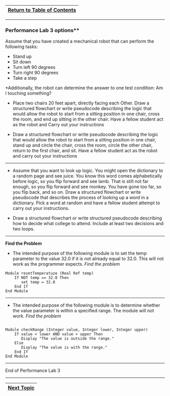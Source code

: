 |[Return to Table of Contents](/00-Table-of-Contents.md)|
|---|

---
### Performance Lab 3 options**

Assume that you have created a mechanical robot that can perform the following tasks: 
* Stand up
* Sit down
* Turn left 90 degrees
* Turn right 90 degrees
* Take a step 

*Additionally, the robot can determine the answer to one test condition:   Am I touching something? 

* Place two chairs 20 feet apart, directly facing each Other. Draw a structured flowchart or write pseudocode describing the logic that would allow the robot to start from a sitting position in one chair, cross the room, and end up sitting in the other chair. Have a fellow student act as the robot and Carry out your instructions

* Draw a structured flowchart or write pseudocode describing the logic that would allow the robot to start from a sitting position in one chair, stand up and circle the chair, cross the room, circle the other chair, return to the first chair, and sit. Have a fellow student act as the robot and carry out your instructions
  
---

* Assume that you want to look up logic. You might open the dictionary to a random page and see juice. You know this word comes alphabetically before logic, so you flip forward and see lamb. That is still not far enough, so you flip forward and see monkey. You have gone too far, so you flip back, and so on. Draw a structured flowchart or write pseudocode that describes the process of looking up a word in a dictionary. Pick a word at random and have a fellow student attempt to carry out your instructions. 

* Draw a structured flowchart or write structured pseudocode describing how to decide what college to attend. Include at least two decisions and two loops.

---

**Find the Problem**

* The intended purpose of the following module is to set the temp parameter to the value 32.0 if it is not already equal to 32.0. This will not work as the programmer expects.  *Find the problem*

```
Module resetTemperatuze (Real Ref temp)
    If NOT temp == 32.0 Then
       set temp = 32.0 
    End If 
End Module 

```

---

* The intended purpose of the following module is to determine whether the value parameter is within a specified range. The module will not work. *Find the problem*

```

Module checkRange (Integer value, Integer lower, Integer upper)
    If value < lower AND value > upper Then 
       Display "The value is outside the range."
    Else
       Display "The value is with the range."
    End If 
End Module 

```

---

End of Performance Lab 3

---
|[Next Topic](04_Decisions.md)|
|---|
